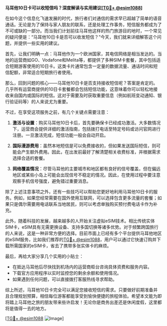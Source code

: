**马耳他10日卡可以收短信吗？深度解读与实用建议[[TG💪+ @esim1088](https://t.me/s/esim1088)]**

在如今这个信息化飞速发展的时代，旅行者们对通信的需求早已超越了简单的语音通话。无论是为了保持与家人朋友的联系，还是处理工作事务，短信服务都成为了不可或缺的一部分。而当我们计划前往马耳他这样的热门旅游目的地时，一个常见的疑问便是：“马耳他10日卡是否可以收发短信？”今天，我们就来详细解答这个问题，并提供一些实用的建议。

首先，让我们明确一点：马耳他作为一个欧洲国家，其电信网络是相当发达的。当地的运营商如GO、Vodafone和Melita等，都提供了多种SIM卡套餐，其中包括适合短期游客使用的10日卡。这类卡片通常包含一定量的数据流量、通话时间和短信配额，非常适合短期旅行者使用。

那么，回到问题的核心——马耳他10日卡是否支持接收短信呢？答案是肯定的。几乎所有运营商提供的10日卡套餐都会包括短信功能，这意味着你可以轻松地接收来自国内或国际的短信。这对于需要及时获取重要信息（例如航班变动通知、银行验证码等）的人来说尤为重要。

不过，在享受这项服务之前，有几个关键点需要注意：

1. **激活与设置**：购买马耳他10日卡后，首先要确保卡已经成功激活。大多数情况下，运营商会提供详细的激活指南，包括拨打电话至特定号码或访问官网进行注册。一旦激活完成，短信功能一般会自动开启。

2. **国际漫游费用**：虽然本地短信是可以免费接收的，但如果发送国际短信，则可能会产生额外费用。因此，在出发前最好了解清楚相关收费标准，并根据需求选择合适的套餐。

3. **网络覆盖情况**：尽管马耳他的主要城市和地区都有良好的信号覆盖，但在偏远地区或某些小岛上可能会出现信号不稳定的情况。因此，在使用过程中要注意观察手机信号强度，避免错过重要消息。

除了上述注意事项之外，还有一些技巧可以帮助您更好地利用马耳他10日卡的服务。例如，如果您经常需要在国外使用互联网，可以选择包含更多流量的套餐；如果只是偶尔需要用电话联系当地居民，则可以考虑单独购买预付费电话卡作为补充。

此外，随着科技的发展，越来越多的人开始关注虚拟eSIM技术。相比传统实体SIM卡，eSIM具有无需更换设备、支持多国切换等诸多优势。对于频繁跨国旅行的人来说，这是一种非常方便的选择。目前市面上已经有多个平台提供马耳他地区的eSIM服务，比如我们推荐的[TG💪+ @esim1088](https://t.me/s/esim1088)，用户可以通过它快速订购并下载所需国家的eSIM卡，省去了携带多张实体卡的麻烦。

最后，再给大家分享几个实用的小贴士：
- 在抵达马耳他后尽快找到机场内的运营商柜台咨询具体资费和服务内容。
- 下载官方应用程序以实时监控您的剩余余额和使用情况。
- 如果遇到任何问题，可以直接拨打客服热线寻求帮助。

综上所述，马耳他10日卡完全可以满足您接收短信的需求。只要做好前期准备并且合理规划预算，相信每位游客都能享受到愉快便捷的旅程体验。希望本文能为即将踏上马耳他之旅的朋友带来些许启发！无论你是商务出差还是休闲度假，这里都将是值得一去的地方。

[[TG💪+ @esim1088](https://t.me/s/esim1088) ![Image](https://i.postimg.cc/4NQfJmqS/Snipaste-2025-05-13-00-14-12.png)]